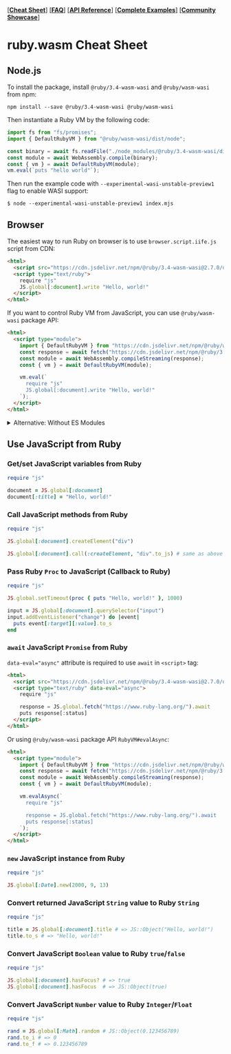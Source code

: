 [[**Cheat Sheet**]](./cheat_sheet.md)
[[**FAQ**]](./faq.md)
[[**API Reference**]](./api.md)
[[**Complete Examples**]](https://github.com/ruby/ruby.wasm/tree/main/packages/npm-packages/ruby-wasm-wasi/example)
[[**Community Showcase**]](https://github.com/ruby/ruby.wasm/wiki/Showcase)

# ruby.wasm Cheat Sheet

## Node.js

To install the package, install `@ruby/3.4-wasm-wasi` and `@ruby/wasm-wasi` from npm:

```console
npm install --save @ruby/3.4-wasm-wasi @ruby/wasm-wasi
```

Then instantiate a Ruby VM by the following code:

```javascript
import fs from "fs/promises";
import { DefaultRubyVM } from "@ruby/wasm-wasi/dist/node";

const binary = await fs.readFile("./node_modules/@ruby/3.4-wasm-wasi/dist/ruby.wasm");
const module = await WebAssembly.compile(binary);
const { vm } = await DefaultRubyVM(module);
vm.eval(`puts "hello world"`);
```

Then run the example code with `--experimental-wasi-unstable-preview1` flag to enable WASI support:

```console
$ node --experimental-wasi-unstable-preview1 index.mjs
```

## Browser

The easiest way to run Ruby on browser is to use `browser.script.iife.js` script from CDN:

```html
<html>
  <script src="https://cdn.jsdelivr.net/npm/@ruby/3.4-wasm-wasi@2.7.0/dist/browser.script.iife.js"></script>
  <script type="text/ruby">
    require "js"
    JS.global[:document].write "Hello, world!"
  </script>
</html>
```

If you want to control Ruby VM from JavaScript, you can use `@ruby/wasm-wasi` package API:

```html
<html>
  <script type="module">
    import { DefaultRubyVM } from "https://cdn.jsdelivr.net/npm/@ruby/wasm-wasi@2.7.0/dist/browser/+esm";
    const response = await fetch("https://cdn.jsdelivr.net/npm/@ruby/3.4-wasm-wasi@2.7.0/dist/ruby+stdlib.wasm");
    const module = await WebAssembly.compileStreaming(response);
    const { vm } = await DefaultRubyVM(module);

    vm.eval(`
      require "js"
      JS.global[:document].write "Hello, world!"
    `);
  </script>
</html>
```

<details>
<summary>Alternative: Without ES Modules</summary>

```html
<html>
  <script src="https://cdn.jsdelivr.net/npm/@ruby/wasm-wasi@2.7.0/dist/browser.umd.js"></script>
  <script>
    const main = async () => {
      const { DefaultRubyVM } = window["ruby-wasm-wasi"];
      const response = await fetch("https://cdn.jsdelivr.net/npm/@ruby/3.4-wasm-wasi@2.7.0/dist/ruby+stdlib.wasm");
      const module = await WebAssembly.compileStreaming(response);
      const { vm } = await DefaultRubyVM(module);

      vm.eval(`
        require "js"
        JS.global[:document].write "Hello, world!"
      `);
    }
    main()
  </script>
</html>
```
</details>

## Use JavaScript from Ruby

### Get/set JavaScript variables from Ruby

```ruby
require "js"

document = JS.global[:document]
document[:title] = "Hello, world!"
```

### Call JavaScript methods from Ruby

```ruby
require "js"

JS.global[:document].createElement("div")

JS.global[:document].call(:createElement, "div".to_js) # same as above
```

### Pass Ruby `Proc` to JavaScript (Callback to Ruby)

```ruby
require "js"

JS.global.setTimeout(proc { puts "Hello, world!" }, 1000)

input = JS.global[:document].querySelector("input")
input.addEventListener("change") do |event|
  puts event[:target][:value].to_s
end
```

### `await` JavaScript `Promise` from Ruby

`data-eval="async"` attribute is required to use `await` in `<script>` tag:

```html
<html>
  <script src="https://cdn.jsdelivr.net/npm/@ruby/3.4-wasm-wasi@2.7.0/dist/browser.script.iife.js"></script>
  <script type="text/ruby" data-eval="async">
    require "js"

    response = JS.global.fetch("https://www.ruby-lang.org/").await
    puts response[:status]
  </script>
</html>
```

Or using `@ruby/wasm-wasi` package API `RubyVM#evalAsync`:

```html
<html>
  <script type="module">
    import { DefaultRubyVM } from "https://cdn.jsdelivr.net/npm/@ruby/wasm-wasi@2.7.0/dist/browser/+esm";
    const response = await fetch("https://cdn.jsdelivr.net/npm/@ruby/3.4-wasm-wasi@2.7.0/dist/ruby+stdlib.wasm");
    const module = await WebAssembly.compileStreaming(response);
    const { vm } = await DefaultRubyVM(module);

    vm.evalAsync(`
      require "js"

      response = JS.global.fetch("https://www.ruby-lang.org/").await
      puts response[:status]
    `);
  </script>
</html>
```

### `new` JavaScript instance from Ruby

```ruby
require "js"

JS.global[:Date].new(2000, 9, 13)
```

### Convert returned JavaScript `String` value to Ruby `String`

```ruby
require "js"

title = JS.global[:document].title # => JS::Object("Hello, world!")
title.to_s # => "Hello, world!"
```

### Convert JavaScript `Boolean` value to Ruby `true`/`false`

```ruby
require "js"

JS.global[:document].hasFocus? # => true
JS.global[:document].hasFocus  # => JS::Object(true)
```

### Convert JavaScript `Number` value to Ruby `Integer`/`Float`

```ruby
require "js"

rand = JS.global[:Math].random # JS::Object(0.123456789)
rand.to_i # => 0
rand.to_f # => 0.123456789
```
